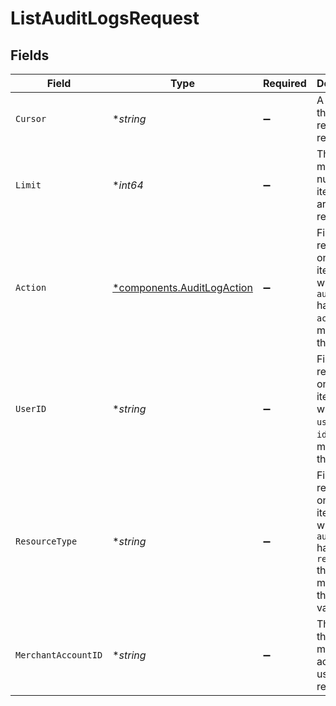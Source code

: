 # ListAuditLogsRequest


## Fields

| Field                                                                                                          | Type                                                                                                           | Required                                                                                                       | Description                                                                                                    | Example                                                                                                        |
| -------------------------------------------------------------------------------------------------------------- | -------------------------------------------------------------------------------------------------------------- | -------------------------------------------------------------------------------------------------------------- | -------------------------------------------------------------------------------------------------------------- | -------------------------------------------------------------------------------------------------------------- |
| `Cursor`                                                                                                       | **string*                                                                                                      | :heavy_minus_sign:                                                                                             | A pointer to the page of results to return.                                                                    | ZXhhbXBsZTE                                                                                                    |
| `Limit`                                                                                                        | **int64*                                                                                                       | :heavy_minus_sign:                                                                                             | The maximum number of items that are at returned.                                                              | 20                                                                                                             |
| `Action`                                                                                                       | [*components.AuditLogAction](../../models/components/auditlogaction.md)                                        | :heavy_minus_sign:                                                                                             | Filters the results to only the items for which the `audit-log` has an `action` that matches this value.       | created                                                                                                        |
| `UserID`                                                                                                       | **string*                                                                                                      | :heavy_minus_sign:                                                                                             | Filters the results to only the items for which the `user` has an `id` that matches this value.                | 14b7b8c5-a6ba-4fb6-bbab-52d43c7f37ef                                                                           |
| `ResourceType`                                                                                                 | **string*                                                                                                      | :heavy_minus_sign:                                                                                             | Filters the results to only the items for which the `audit-log` has a `resource` that matches this type value. | user                                                                                                           |
| `MerchantAccountID`                                                                                            | **string*                                                                                                      | :heavy_minus_sign:                                                                                             | The ID of the merchant account to use for this request.                                                        |                                                                                                                |